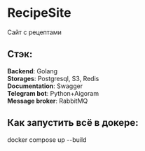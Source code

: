 # RecipeSite

Сайт с рецептами

## Стэк: 
**Backend**: Golang <br/>
**Storages**: Postgresql, S3, Redis <br/>
**Documentation**: Swagger <br/>
**Telegram bot**: Python+Aigoram <br/>
**Message broker**: RabbitMQ <br/>

## Как запустить всё в докере:
docker compose up --build
